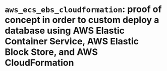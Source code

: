 # `aws_ecs_ebs_cloudformation`: proof of concept in order to custom deploy a database using AWS Elastic Container Service, AWS Elastic Block Store, and AWS CloudFormation
